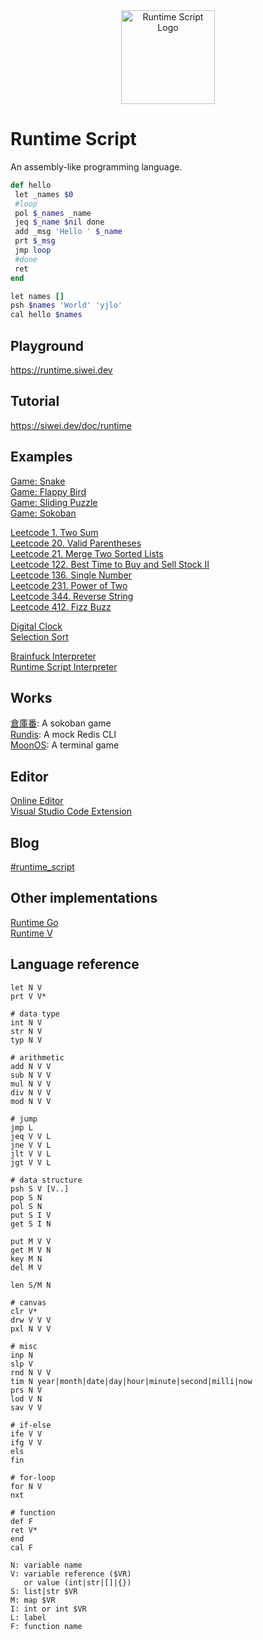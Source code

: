 <div align=center>
  <a href="https://runtime.siwei.dev/" target="_blank">
    <img src="https://siwei.dev/doc/runtime.png" alt="Runtime Script Logo" width="150" height="150"></img>
  </a>
</div>

# Runtime Script
An assembly-like programming language.

```ruby
def hello
 let _names $0
 #loop
 pol $_names _name
 jeq $_name $nil done
 add _msg 'Hello ' $_name
 prt $_msg
 jmp loop
 #done
 ret
end

let names []
psh $names 'World' 'yjlo'
cal hello $names
```

## Playground
https://runtime.siwei.dev

## Tutorial
https://siwei.dev/doc/runtime

## Examples
[Game: Snake](https://runtime.siwei.dev/?src=snake)  
[Game: Flappy Bird](https://runtime.siwei.dev/?src=bird)  
[Game: Sliding Puzzle](https://runtime.siwei.dev/?src=puzzle)  
[Game: Sokoban](https://runtime.siwei.dev/?src=sokoban)  

[Leetcode 1. Two Sum](https://runtime.siwei.dev/?src=leetcode1)  
[Leetcode 20. Valid Parentheses](https://runtime.siwei.dev/?src=leetcode20)  
[Leetcode 21. Merge Two Sorted Lists](https://runtime.siwei.dev/?src=leetcode21)  
[Leetcode 122. Best Time to Buy and Sell Stock II](https://runtime.siwei.dev/?src=leetcode122)  
[Leetcode 136. Single Number](https://runtime.siwei.dev/?src=leetcode136)  
[Leetcode 231. Power of Two](https://runtime.siwei.dev/?src=leetcode231)  
[Leetcode 344. Reverse String](https://runtime.siwei.dev/?src=leetcode344)  
[Leetcode 412. Fizz Buzz](https://runtime.siwei.dev/?src=leetcode412)  

[Digital Clock](https://runtime.siwei.dev/?src=clock)  
[Selection Sort](https://runtime.siwei.dev/?src=sort)  

[Brainfuck Interpreter](https://runtime.siwei.dev/?src=brain_fuck)  
[Runtime Script Interpreter](https://runtime.siwei.dev/?src=runtime_script)  

## Works
[倉庫番](https://siwei.dev/app/sokoban/): A sokoban game  
[Rundis](https://siwei.dev/app/rundis/): A mock Redis CLI  
[MoonOS](https://siwei.dev/app/moon): A terminal game

## Editor
[Online Editor](https://runtime.siwei.dev)  
[Visual Studio Code Extension](https://marketplace.visualstudio.com/items?itemName=yjlo123.runtime)  

## Blog
[#runtime_script](https://blog.siwei.dev/tags/runtime-script/)

## Other implementations
[Runtime Go](https://github.com/yjlo123/runtime-go)  
[Runtime V](https://github.com/yjlo123/runtime-v)  

## Language reference
```
let N V
prt V V*

# data type
int N V
str N V
typ N V

# arithmetic
add N V V
sub N V V
mul N V V
div N V V
mod N V V

# jump
jmp L
jeq V V L
jne V V L
jlt V V L
jgt V V L

# data structure
psh S V [V..]
pop S N
pol S N
put S I V
get S I N

put M V V
get M V N
key M N
del M V

len S/M N

# canvas
clr V*
drw V V V
pxl N V V

# misc
inp N
slp V
rnd N V V
tim N year|month|date|day|hour|minute|second|milli|now
prs N V
lod V N
sav V V

# if-else
ife V V
ifg V V
els
fin

# for-loop
for N V
nxt

# function
def F
ret V*
end
cal F
```
```
N: variable name
V: variable reference ($VR)
   or value (int|str|[]|{})
S: list|str $VR
M: map $VR
I: int or int $VR
L: label
F: function name
```
